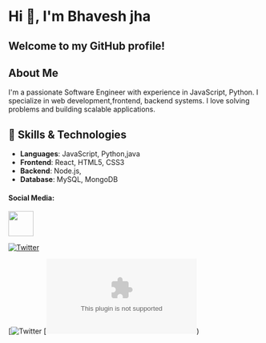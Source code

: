 # Hi 👋, I'm Bhavesh jha 

## Welcome to my GitHub profile!

## About Me
I'm a passionate Software Engineer with experience in  JavaScript, Python. I specialize in  web development,frontend, backend systems. I love solving problems and building scalable applications.

## 🚀 Skills & Technologies
- **Languages**: JavaScript, Python,java
- **Frontend**: React, HTML5, CSS3
- **Backend**: Node.js,
- **Database**: MySQL, MongoDB

#### Social Media:

<a href="https://x.com/jhabhavesh20?s=09">
  <img src="https://github.com/user-attachments/assets/6b8e51df-59ee-49c0-a1e4-fdef3ca35afc" width="50" height="50">
</a>

[![Twitter](https://github.com/user-attachments/assets/6b8e51df-59ee-49c0-a1e4-fdef3ca35afc)](https://x.com/jhabhavesh20?s=09)

[![Twitter](ttps://x.com/jhabhavesh20?s=09)
[![Email](bhaveshkumarjha4@gmail.com))



